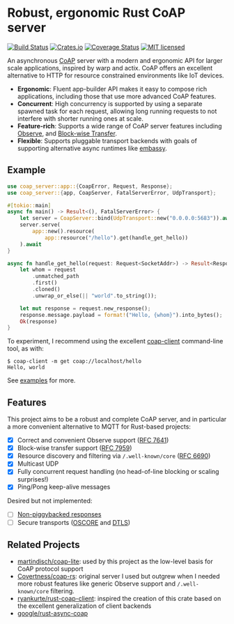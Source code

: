 # Robust, ergonomic Rust CoAP server

[![Build Status](https://github.com/jasta/coap-server-rs/workflows/Rust/badge.svg)](https://github.com/jasta/coap-server-rs/actions)
[![Crates.io](https://img.shields.io/crates/v/coap-server.svg)](https://crates.io/crates/coap-server)
[![Coverage Status](https://coveralls.io/repos/github/jasta/coap-server-rs/badge.svg?branch=main)](https://coveralls.io/github/jasta/coap-server-rs?branch=main)
[![MIT licensed](https://img.shields.io/badge/license-MIT-blue.svg)](https://github.com/tokio-rs/tokio/blob/master/LICENSE)

An asynchronous [CoAP](https://coap.technology/) server with a modern and
ergonomic API for larger scale applications, inspired by warp and actix.  CoAP
offers an excellent alternative to HTTP for resource constrained environments
like IoT devices.

* **Ergonomic**: Fluent app-builder API makes it easy to compose rich
  applications, including those that use more advanced CoAP features.
* **Concurrent**: High concurrency is supported by using a separate spawned
  task for each request, allowing long running requests to not interfere with
  shorter running ones at scale.
* **Feature-rich**: Supports a wide range of CoAP server features including
  [Observe](https://datatracker.ietf.org/doc/html/rfc7641), and [Block-wise
  Transfer](https://datatracker.ietf.org/doc/html/rfc7959).
* **Flexible**: Supports pluggable transport backends with goals of supporting
  alternative async runtimes like
  [embassy](https://github.com/embassy-rs/embassy).

## Example

```rust
use coap_server::app::{CoapError, Request, Response};
use coap_server::{app, CoapServer, FatalServerError, UdpTransport};

#[tokio::main]
async fn main() -> Result<(), FatalServerError> {
    let server = CoapServer::bind(UdpTransport::new("0.0.0.0:5683")).await?;
    server.serve(
        app::new().resource(
            app::resource("/hello").get(handle_get_hello))
    ).await
}

async fn handle_get_hello(request: Request<SocketAddr>) -> Result<Response, CoapError> {
    let whom = request
        .unmatched_path
        .first()
        .cloned()
        .unwrap_or_else(|| "world".to_string());

    let mut response = request.new_response();
    response.message.payload = format!("Hello, {whom}").into_bytes();
    Ok(response)
}
```

To experiment, I recommend using the excellent [coap-client](https://libcoap.net/doc/reference/develop/man_coap-client.html) command-line tool, as with:

```
$ coap-client -m get coap://localhost/hello
Hello, world
```

See [examples](https://github.com/jasta/coap-server-rs/tree/main/examples) for more.

## Features

This project aims to be a robust and complete CoAP server, and in particular a more convenient alternative to MQTT for Rust-based projects:

- [x] Correct and convenient Observe support ([RFC 7641](https://datatracker.ietf.org/doc/html/rfc7641))
- [x] Block-wise transfer support ([RFC 7959](https://datatracker.ietf.org/doc/html/rfc7959))
- [x] Resource discovery and filtering via `/.well-known/core` ([RFC 6690](https://datatracker.ietf.org/doc/html/rfc6690))
- [x] Multicast UDP
- [x] Fully concurrent request handling (no head-of-line blocking or scaling surprises!)
- [x] Ping/Pong keep-alive messages

Desired but not implemented:

- [ ] [Non-piggybacked responses](https://github.com/jasta/coap-server-rs/issues/4)
- [ ] Secure transports ([OSCORE](https://github.com/jasta/coap-server-rs/issues/5) and [DTLS](https://github.com/jasta/coap-server-rs/issues/6))

## Related Projects

- [martindisch/coap-lite](https://github.com/martindisch/coap-lite): used by
  this project as the low-level basis for CoAP protocol support
- [Covertness/coap-rs](https://github.com/Covertness/coap-rs): original server
  I used but outgrew when I needed more robust features like generic Observe
  support and `/.well-known/core` filtering.
- [ryankurte/rust-coap-client](https://raw.githubusercontent.com/ryankurte/rust-coap-client):
  inspired the creation of this crate based on the excellent generalization of
  client backends
- [google/rust-async-coap](https://github.com/google/rust-async-coap)
